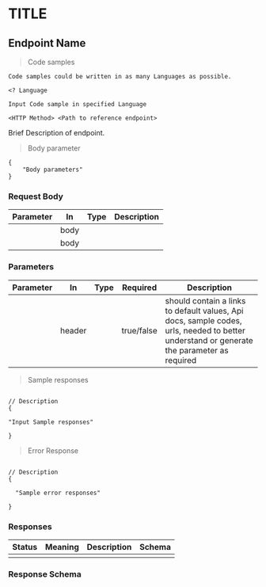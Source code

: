 <h1 id="title"> TITLE </h1> <!--i.e Title for referencing the Api)</p>-->

## Endpoint Name

> Code samples

    Code samples could be written in as many Languages as possible.

```Language
<? Language

Input Code sample in specified Language

```

`<HTTP Method> <Path to reference endpoint>`

Brief Description of endpoint.


> Body parameter

```
{
    "Body parameters"
}

```


   <h3 id=" ">Request Body</h3>
 

|Parameter|In|Type|Description| 
|---|---|---|---|
|   |body|    |           |
|   |body|    |           |

<h3 id="  ">Parameters</h3>

|Parameter|In|Type|Required|Description|
|---|---|---|---|---|
|       |header|      |true/false|should contain a links to default values, Api docs, sample codes, urls, needed to better understand or generate the parameter as required|


> Sample responses

```

// Description
{

"Input Sample responses"

}

```

> Error Response

```

// Description
{

  "Sample error responses"

}
```

<h3 id=" ">Responses</h3>

|Status|Meaning|Description|Schema|
|---|---|---|---|
|     |     |     |     |

<h3 id="  ">Response Schema</h3>

<aside class="warning">

</aside>
